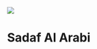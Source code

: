 <html>
<title>Sadaf's CV</title>
<meta charset="UTF-8">
<meta name="viewport" content="width=device-width, initial-scale=1">
<style>

</style>

<body>
<img src="https://media-exp1.licdn.com/dms/image/C4E03AQHNnUVB7EcPBg/profile-displayphoto-shrink_800_800/0/1652988745540?e=1658966400&v=beta&t=C6ZyqKZAdf9ZUa6zB5uFbHgYxfdIU6uDVqXp1ALCnbo">
<h1>Sadaf Al Arabi</h1>
<p></p>

</body>
</html>
